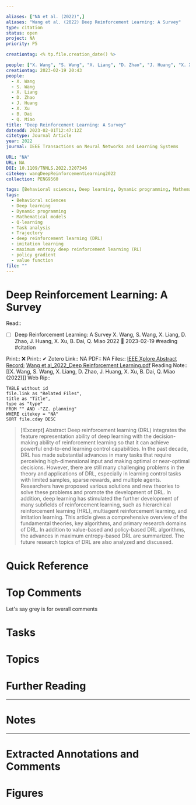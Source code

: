 ```yaml
---

aliases: ["NA et al. (2022)",]
aliases: "Wang et al. (2022) Deep Reinforcement Learning: A Survey"
type: citation
status: open
project: NA
priority: P5

creationtag: <% tp.file.creation_date() %>

people: ["X. Wang", "S. Wang", "X. Liang", "D. Zhao", "J. Huang", "X. Xu", "B. Dai", "Q. Miao"]
creationtag: 2023-02-19 20:43
people:
  - X. Wang
  - S. Wang
  - X. Liang
  - D. Zhao
  - J. Huang
  - X. Xu
  - B. Dai
  - Q. Miao
title: "Deep Reinforcement Learning: A Survey"
dateadd: 2023-02-01T12:47:12Z
citetype: Journal Article
year: 2022
journal: IEEE Transactions on Neural Networks and Learning Systems

URL: "NA"
URL: NA
DOI: 10.1109/TNNLS.2022.3207346
citekey: wangDeepReinforcementLearning2022
collection: PENG9560

tags: [Behavioral sciences, Deep learning, Dynamic programming, Mathematical models, Q-learning, Task analysis, Trajectory, deep reinforcement learning (DRL), imitation learning, maximum entropy deep reinforcement learning (RL), policy gradient, value function]
tags:
  - Behavioral sciences
  - Deep learning
  - Dynamic programming
  - Mathematical models
  - Q-learning
  - Task analysis
  - Trajectory
  - deep reinforcement learning (DRL)
  - imitation learning
  - maximum entropy deep reinforcement learning (RL)
  - policy gradient
  - value function
file: ""
---
```


# Deep Reinforcement Learning: A Survey
Read:: 
- [ ] Deep Reinforcement Learning: A Survey X. Wang, S. Wang, X. Liang, D. Zhao, J. Huang, X. Xu, B. Dai, Q. Miao 2022 🛫 2023-02-19 #reading #citation

Print::  ❌
Print::  ✔
Zotero Link:: NA
PDF:: NA
Files:: [IEEE Xplore Abstract Record](file:///C:%5CUsers%5Cmichaelt%5CInsync%5Cm@tarlton.info%5CGoogle%20Drive%5C06.%20Zotero%5Cstorage%5CVKUP59P4%5C9904958.html); [Wang et al_2022_Deep Reinforcement Learning.pdf](file:///C:%5CUsers%5Cmichaelt%5CInsync%5Cm@tarlton.info%5CGoogle%20Drive%5C06.%20Zotero%5Cstorage%5CTNY5399V%5CWang%20et%20al_2022_Deep%20Reinforcement%20Learning.pdf)
Reading Note:: [[X. Wang, S. Wang, X. Liang, D. Zhao, J. Huang, X. Xu, B. Dai, Q. Miao (2022)]]
Web Rip:: 

```dataview
TABLE without id
file.link as "Related Files",
title as "Title",
type as "type"
FROM "" AND -"ZZ. planning"
WHERE citekey = "NA" 
SORT file.cday DESC
```


> [!Excerpt] Abstract
> Deep reinforcement learning (DRL) integrates the feature representation ability of deep learning with the decision-making ability of reinforcement learning so that it can achieve powerful end-to-end learning control capabilities. In the past decade, DRL has made substantial advances in many tasks that require perceiving high-dimensional input and making optimal or near-optimal decisions. However, there are still many challenging problems in the theory and applications of DRL, especially in learning control tasks with limited samples, sparse rewards, and multiple agents. Researchers have proposed various solutions and new theories to solve these problems and promote the development of DRL. In addition, deep learning has stimulated the further development of many subfields of reinforcement learning, such as hierarchical reinforcement learning (HRL), multiagent reinforcement learning, and imitation learning. This article gives a comprehensive overview of the fundamental theories, key algorithms, and primary research domains of DRL. In addition to value-based and policy-based DRL algorithms, the advances in maximum entropy-based DRL are summarized. The future research topics of DRL are also analyzed and discussed.


# Quick Reference

# Top Comments

Let's say grey is for overall comments

# Tasks

# Topics


# Further Reading 
 

----
# Notes


----
# Extracted Annotations and Comments


# Figures